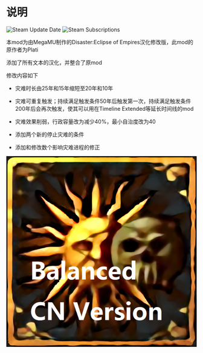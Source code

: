 # 说明

![Steam Update Date](https://img.shields.io/steam/update-date/2839073055?color=blue&logo=steam)  ![Steam Subscriptions](https://img.shields.io/steam/subscriptions/2839073055?logo=steam)

本mod为由MegaMU制作的Disaster:Eclipse of Empires汉化修改版，此mod的原作者为Plati

添加了所有文本的汉化，并整合了原mod

修改内容如下

- 灾难时长由25年和15年缩短至20年和10年

- 灾难可重复触发；持续满足触发条件50年后触发第一次，持续满足触发条件200年后会再次触发，使其可以用在Timeline Extended等延长时间线的mod

- 灾难效果削弱，行政容量改为减少40%，最小自治度改为40

- 添加两个新的停止灾难的条件

- 添加和修改数个影响灾难进程的修正


![thumbnail](https://github.com/SirMegaMU/Disaster-EclipseOfEmpires-CN/blob/main/thumbnail.png?raw=true)
